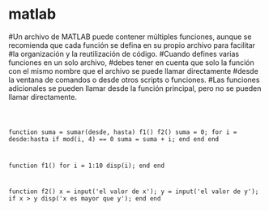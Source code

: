 # matlab
#Un archivo de MATLAB puede contener múltiples funciones, aunque se recomienda que cada función se defina en su propio archivo para facilitar
#la organización y la reutilización de código.
#Cuando defines varias funciones en un solo archivo, 
#debes tener en cuenta que solo la función con el mismo nombre que el archivo se puede llamar directamente
#desde la ventana de comandos o desde otros scripts o funciones. 
#Las funciones adicionales se pueden llamar desde la función principal, pero no se pueden llamar directamente.

<code>

function suma = sumar(desde, hasta)
f1()
f2()
suma = 0;
for i = desde:hasta
    if mod(i, 4) == 0
        suma = suma + i;
    end
end
end

function f1()
for i = 1:10
    disp(i);
end
end

function f2()
x = input('el valor de x');
y = input('el valor de y');
if x > y
    disp('x es mayor que y');
end
end
<code>
